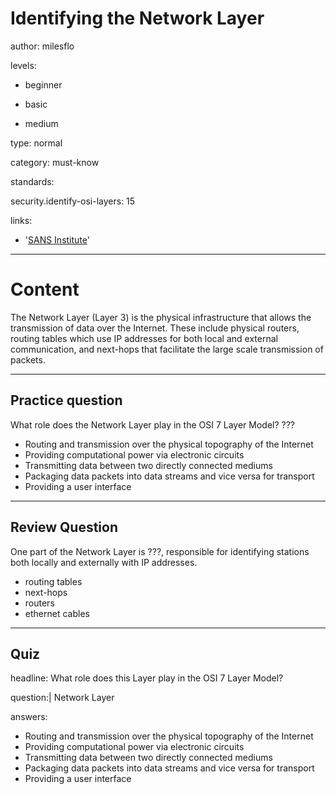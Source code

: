 # Identifying the Network Layer
author: milesflo

levels:

  - beginner

  - basic

  - medium

type: normal

category: must-know

standards:

  security.identify-osi-layers: 15

links:

  - '[SANS Institute](https://www.sans.org/reading-room/whitepapers/protocols/applying-osi-layer-network-model-information-security-1309)'


---
# Content

The Network Layer (Layer 3) is the physical infrastructure that allows the transmission of data over the Internet. These include physical routers, routing tables which use IP addresses for both local and external communication, and next-hops that facilitate the large scale transmission of packets.

---
## Practice question

What role does the Network Layer play in the OSI 7 Layer Model?
???

* Routing and transmission over the physical topography of the Internet
* Providing computational power via electronic circuits
* Transmitting data between two directly connected mediums
* Packaging data packets into data streams and vice versa for transport
* Providing a user interface

---
## Review Question

One part of the Network Layer is ???, responsible for identifying stations both locally and externally with IP addresses.

* routing tables
* next-hops
* routers
* ethernet cables

---
## Quiz

headline: What role does this Layer play in the OSI 7 Layer Model?

question:| Network Layer

answers:

- Routing and transmission over the physical topography of the Internet
- Providing computational power via electronic circuits
- Transmitting data between two directly connected mediums
- Packaging data packets into data streams and vice versa for transport
- Providing a user interface
